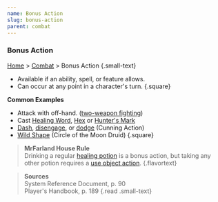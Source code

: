 ```yaml
---
name: Bonus Action
slug: bonus-action
parent: combat
---
```

### Bonus Action
[Home](dm-operations-center) > [Combat](combat) > Bonus Action {.small-text}

- Available if an ability, spell, or feature allows.
- Can occur at any point in a character's turn.
{.square}

**Common Examples**
- Attack with off-hand. ([two-weapon fighting](two-weapon-fighting))
- Cast [Healing Word](/spell/healing-word), [Hex](/spell/hex) or [Hunter's Mark](/spell/hunters-mark)
- [Dash](dash), [disengage](disengage), or [dodge](dodge) (Cunning Action)
- [Wild Shape](wild-shape) (Circle of the Moon Druid)
{.square}

> **MrFarland House Rule**<br/>
> Drinking a regular [healing potion](healing) is a bonus action, but taking any other potion requires a [use object action](use-object).
{.flavortext}

> **Sources** <br/>
> System Reference Document, p. 90<br/>
> Player's Handbook, p. 189
{.read .small-text}